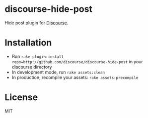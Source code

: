 discourse-hide-post
===================

Hide post plugin for [Discourse](http://discourse.org).

Installation
============

* Run `rake plugin:install repo=http://github.com/discourse/discourse-hide-post` in your discourse directory
* In development mode, run `rake assets:clean`
* In production, recompile your assets: `rake assets:precompile`

License
=======
MIT
